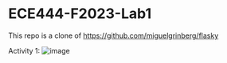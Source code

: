# ECE444-F2023-Lab1

This repo is a clone of https://github.com/miguelgrinberg/flasky

Activity 1:
![image](https://github.com/rebeccalashley/ECE444-F2023-Lab1/assets/60635262/00d2a68f-ad06-449d-b543-e762d3735c05)


